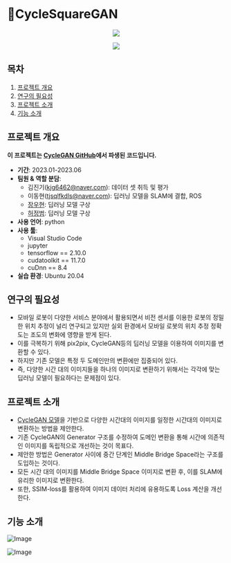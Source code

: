 # :twisted_rightwards_arrows:CycleSquareGAN

<p align="center"><img src="https://github.com/user-attachments/assets/77b9b31e-37e0-4b98-b06e-2a60e5237ea1"></p>
<p align="center"><img src="https://github.com/user-attachments/assets/b31ea122-c09b-4c3d-97b2-843d1e71ad33"></p>

## 목차
1. [프로젝트 개요](#프로젝트-개요)
2. [연구의 필요성](#연구의-필요성)
3. [프로젝트 소개](#프로젝트-소개)
4. [기능 소개](#기능-소개)


## 프로젝트 개요
**이 프로젝트는 [CycleGAN GitHub](https://github.com/junyanz/pytorch-CycleGAN-and-pix2pix)에서 파생된 코드입니다.**

- **기간**: 2023.01-2023.06
- **팀원 & 역할 분담**:
  - 김진기(kjg6462@naver.com): 데이터 셋 취득 및 평가
  - 이동현(tjsqlfkdls@naver.com): 딥러닝 모델을 SLAM에 결합, ROS
  - [장우현](https://github.com/dngus1683): 딥러닝 모델 구상
  - [허정범](https://github.com/okpocandy): 딥러닝 모델 구상
- **사용 언어**: python
- **사용 툴**: 
    - Visual Studio Code
    - jupyter
    - tensorflow == 2.10.0
    - cudatoolkit == 11.7.0
    - cuDnn == 8.4
- **실습 환경**: Ubuntu 20.04

## 연구의 필요성
- 모바일 로봇이 다양한 서비스 분야에서 활용되면서 비전 센서를 이용한 로봇의 정밀한 위치 추정이 널리 연구되고 있지만 실외 환경에서 모바일 로봇의 위치 추정 정확도는 조도의 변화에 영향을 받게 된다. 
- 이를 극복하기 위해 pix2pix, CycleGAN등의 딥러닝 모델을 이용하여 이미지를 변환할 수 있다.
- 하지만 기존 모델은 특정 두 도메인만의 변환에만 집중되어 있다.
- 즉, 다양한 시간 대의 이미지들을 하나의 이미지로 변환하기 위해서는 각각에 맞는 딥러닝 모델이 필요하다는 문제점이 있다.


## 프로젝트 소개
- [CycleGAN 모델](https://github.com/junyanz/pytorch-CycleGAN-and-pix2pix)을 기반으로 다양한 시간대의 이미지를 일정한 시간대의 이미지로 변환하는 방법을 제안한다. 
- 기존 CycleGAN의 Generator 구조를 수정하여 도메인 변환을 통해 시간에 의존적인 이미지를 독립적으로 개선하는 것이 목표다.
- 제안한 방법은 Generator 사이에 중간 단계인 Middle Bridge Space라는 구조를 도입하는 것이다.
- 모든 시간 대의 이미지를 Middle Bridge Space 이미지로 변환 후, 이를 SLAM에 유리한 이미지로 변환한다.
- 또한, SSIM-loss를 활용하여 이미지 데이터 처리에 유용하도록 Loss 계산을 개선한다.




## 기능 소개
![Image](https://github.com/user-attachments/assets/06aeceae-e48e-4257-82eb-92dcab4a0c7d)

![Image](https://github.com/user-attachments/assets/e4be310a-16f1-4761-8c70-6641ce8fdb49)
